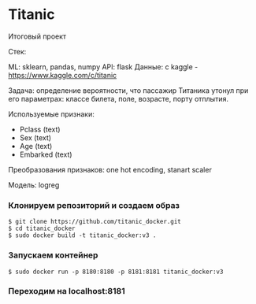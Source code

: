 # Titanic

Итоговый проект

Стек:

ML: sklearn, pandas, numpy
API: flask
Данные: с kaggle - https://www.kaggle.com/c/titanic

Задача: определение вероятности, что пассажир Титаника утонул при его параметрах: классе билета, поле, возрасте, порту отплытия.

Используемые признаки:

- Pclass (text)
- Sex (text)
- Age (text)
- Embarked (text)

Преобразования признаков: one hot encoding, stanart scaler

Модель: logreg

### Клонируем репозиторий и создаем образ
```
$ git clone https://github.com/titanic_docker.git
$ cd titanic_docker
$ sudo docker build -t titanic_docker:v3 .
```

### Запускаем контейнер
```
$ sudo docker run -p 8180:8180 -p 8181:8181 titanic_docker:v3
```

### Переходим на localhost:8181
